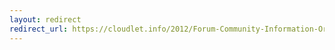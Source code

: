 ```yaml
---
layout: redirect
redirect_url: https://cloudlet.info/2012/Forum-Community-Information-Organization
---
```

